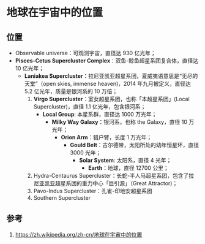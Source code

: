 # 地球在宇宙中的位置

## 位置

- Observable universe：可观测宇宙，直径达 930 亿光年；
- **Pisces-Cetus Supercluster Complex**：双鱼-鲸鱼超星系团复合体，直径达 10 亿光年；
	- **Laniakea Supercluster**：拉尼亚凯亚超星系团，夏威夷语意思是“无尽的天堂”（open skies, immense heaven)，2014 年九月被定义，直径达 5.2 亿光年，质量是银河系的 10 万倍；
		1. **Virgo Supercluster**：室女超星系团，也称「本超星系团」(Local Supercluster)，直径 1.1 亿光年，包含银河系；
			- **Local Group**: 本星系群，直径达 1000 万光年；
				- **Milky Way Galaxy**：银河系，也称 the Galaxy，直径 10 万光年；
					- **Orion Arm**：猎户臂，长度 1 万光年；
						- **Gould Belt**：古尔德带，太阳所处的幼年恒星环，直径 3000 光年；
							- **Solar System**: 太阳系，直径 4 光年；
								- **Earth**：地球，直径 12700 公里；
		2. Hydra-Centaurus Supercluster：长蛇-半人马超星系团，包含了拉尼亚凯亚超星系团的重力中心「巨引源」（Great Attractor)；
		3. Pavo-Indus Supercluster：孔雀-印地安超星系团
		4. Southern Supercluster

## 参考

1. <https://zh.wikipedia.org/zh-cn/地球在宇宙中的位置>